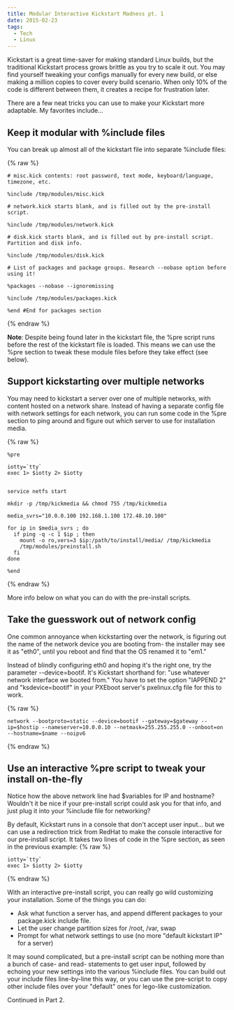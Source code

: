 ```yaml
---
title: Modular Interactive Kickstart Madness pt. 1
date: 2015-02-23
tags:
  - Tech
  - Linux
---
```


Kickstart is a great time-saver for making standard Linux builds, but the traditional Kickstart process grows brittle as you try to scale it out. You may find yourself tweaking your configs manually for every new build, or else making a million copies to cover every build scenario. When only 10% of the code is different between them, it creates a recipe for frustration later.
  
There are a few neat tricks you can use to make your Kickstart more adaptable. My favorites include...

## Keep it modular with %include files

You can break up almost all of the kickstart file into separate %include files:

{% raw %}
```shell
# misc.kick contents: root password, text mode, keyboard/language, timezone, etc.

%include /tmp/modules/misc.kick

# network.kick starts blank, and is filled out by the pre-install script.

%include /tmp/modules/network.kick

# disk.kick starts blank, and is filled out by pre-install script. Partition and disk info.

%include /tmp/modules/disk.kick

# List of packages and package groups. Research --nobase option before using it!

%packages --nobase --ignoremissing

%include /tmp/modules/packages.kick

%end #End for packages section
```
{% endraw %}

**Note**: Despite being found later in the kickstart file, the %pre script runs before the rest of the kickstart file is loaded. This means we can use the %pre section to tweak these module files before they take effect (see below).  

## Support kickstarting over multiple networks

You may need to kickstart a server over one of multiple networks, with content hosted on a network share. Instead of having a separate config file with network settings for each network, you can run some code in the %pre section to ping around and figure out which server to use for installation media.

{% raw %}
```
%pre

iotty=`tty`
exec 1> $iotty 2> $iotty


service netfs start

mkdir -p /tmp/kickmedia && chmod 755 /tmp/kickmedia

media_svrs="10.0.0.100 192.168.1.100 172.48.10.100"

for ip in $media_svrs ; do
  if ping -q -c 1 $ip ; then
    mount -o ro,vers=3 $ip:/path/to/install/media/ /tmp/kickmedia
    /tmp/modules/preinstall.sh 
  fi
done

%end
```
{% endraw %}
  
More info below on what you can do with the pre-install scripts.  

## Take the guesswork out of network config

One common annoyance when kickstarting over the network, is figuring out the name of the network device you are booting from- the installer may see it as "eth0", until you reboot and find that the OS renamed it to "em1."  
  
Instead of blindly configuring eth0 and hoping it's the right one, try the parameter \--device=bootif. It's Kickstart shorthand for: "use whatever network interface we booted from." You have to set the option "IAPPEND 2" and "ksdevice=bootif" in your PXEboot server's pxelinux.cfg file for this to work.  

{% raw %}
```shell
network --bootproto=static --device=bootif --gateway=$gateway --ip=$hostip --nameserver=10.0.0.10 --netmask=255.255.255.0 --onboot=on --hostname=$name --noipv6
```
{% endraw %}

## Use an interactive %pre script to tweak your install on-the-fly

Notice how the above network line had $variables for IP and hostname? Wouldn't it be nice if your pre-install script could ask you for that info, and just plug it into your %include file for networking?
  
By default, Kickstart runs in a console that don't accept user input... but we can use a redirection trick from RedHat to make the console interactive for our pre-install script. It takes two lines of code in the %pre section, as seen in the previous example:
{% raw %}
```
iotty=`tty`
exec 1> $iotty 2> $iotty
```
{% endraw %}

With an interactive pre-install script, you can really go wild customizing your installation. Some of the things you can do:

*   Ask what function a server has, and append different packages to your package.kick include file.
*   Let the user change partition sizes for /root, /var, swap
*   Prompt for what network settings to use (no more "default kickstart IP" for a server)

It may sound complicated, but a pre-install script can be nothing more than a bunch of case- and read- statements to get user input, followed by echoing your new settings into the various %include files. You can build out your include files line-by-line this way, or you can use the pre-script to copy other include files over your "default" ones for lego-like customization.
  
Continued in Part 2.